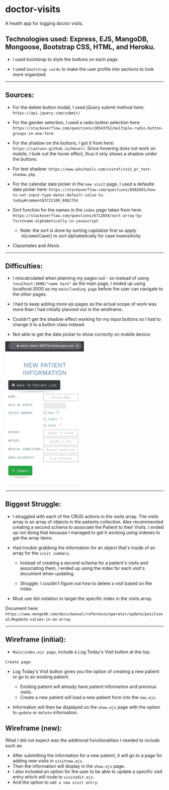 # doctor-visits
A health app for logging doctor visits.

## Technologies used: Express, EJS, MangoDB, Mongoose, Bootstrap CSS, HTML, and  Heroku.

- I used bootstrap to style the buttons on each page.

- I used `bootstrap cards` to make the user profile into sections to look more organized.

----

## Sources:

- For the delete button modal, I used jQuery submit method here: `https://api.jquery.com/submit/`

- For the gender selection, I used a radio button selection here:
 `https://stackoverflow.com/questions/28543752/multiple-radio-button-groups-in-one-form`

 - For the shadow on the buttons, I got it from here: `https://ianlunn.github.io/Hover/`. Since hovering does not work on mobile, I took out the hover effect, thus it only shows a shadow under the buttons.

 - For text shadow: `https://www.w3schools.com/cssref/css3_pr_text-shadow.php`

 - For the calendar date picker in the `new visit` page, I used a defaulte date picker here: `https://stackoverflow.com/questions/6982692/how-to-set-input-type-dates-default-value-to-today#comment83721109_6982754`

- Sort function for the names in the `index` page taken from here: `https://stackoverflow.com/questions/6712034/sort-array-by-firstname-alphabetically-in-javascript`
    - Note: the sort is done by sorting capitalize first so apply .toLowerCase() to sort alphabetically for case insensitivity

 - Classmates and Alexis

----
## Difficulties:

- I miscalculated when planning my pages out - so instead of using `localhost:3000/"name here"` as the main page, I ended up using localhost:3000 as my `main/landing page` before the user can navigate to the other pages.

- I had to keep adding more ejs pages as the actual scope of work was more than I had initially planned out in the wireframe.

- Couldn't get the shadow effect working for my input buttons so I had to change it to a button class instead.

- Not able to get the date picker to show correctly on mobile device: 
<img src="iphone-date-input-empty.png" width="250">

----

## Biggest Struggle:

- I struggled with each of the CRUD actions in the visits array. The visits array is an array of objects in the patients collection. Alex recommended creating a second schema to associate the Patient to their Visits. I ended up not doing that because I managed to get it working using indexes to get the array items.

- Had trouble grabbing the information for an object that's inside of an array for the `visit summary`.

    - Instead of creating a second schema for a patient's visits and associating them, I ended up using the index for each visit's document when updating. 

    - Struggle: I couldn't figure out how to delete a visit based on the index.

- Must use dot notation to target the specific index in the visits array.

Document here: `https://www.mongodb.com/docs/manual/reference/operator/update/positional/#update-values-in-an-array`

----

## Wireframe (initial): 

- `Main/index.ejs page`, include a Log Today's Visit button at the top.

`Create page`:
- Log Today's Visit button gives you the option of creating a new patient or go to an existing patient.
    - Existing patient will already have patient information and previous visits.
    - Create a new patient will load a new patient form into the `new.ejs`.

- Information will then be displayed on the `show.ejs` page with the option to `update` or `delete` information.

## Wireframe (new):

What I did not expect was the additional functionalities I needed to include such as:

 - After submitting the information for a new patient, it will go to a page for adding new visits in `visitnew.ejs`. 
 - Then the information will display in the `show.ejs` page.
 - I also included an option for the user to be able to update a specific visit entry which will route to `visitedit.ejs`.
 - And the option to `add a new visit entry`.
    